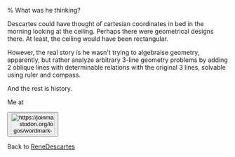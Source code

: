 % What was he thinking?

Descartes could have thought of cartesian coordinates in bed in the morning looking at the ceiling. Perhaps there were geometrical designs there. At least, the ceiling would have been rectangular.

However, the real story is he wasn't trying to algebraise geometry, apparently, but rather analyze arbitrary 3-line geometry problems by adding 2 oblique lines with determinable relations with the original 3 lines, solvable using ruler and compass.

And the rest is history.


Me at
<form action='https://mastodon.sdf.org/@drbean'>
<button type='submit' class='btn'>
<img src='./mastodon.svg'
alt='https://joinmastodon.org/logos/wordmark-black-text.svg'
style='width:100px;height:50px'/>
</button></form>

Back to [ReneDescartes](ReneDescartes.html)
